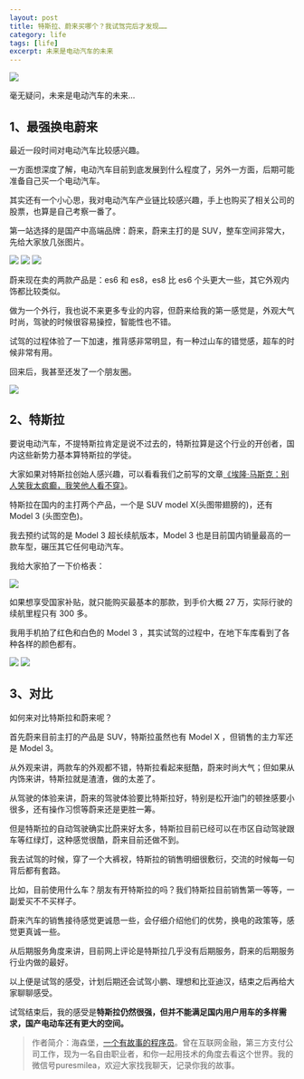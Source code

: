 ```yaml
---
layout: post
title: 特斯拉、蔚来买哪个？我试驾完后才发现……
category: life
tags: [life]
excerpt: 未来是电动汽车的未来
---
```


![](http://favorites.ren/assets/images/2020/it/shijia/shijia01.jpg) 

毫无疑问，未来是电动汽车的未来...

## 1、最强换电蔚来

最近一段时间对电动汽车比较感兴趣。

一方面想深度了解，电动汽车目前到底发展到什么程度了，另外一方面，后期可能准备自己买一个电动汽车。

其实还有一个小心思，我对电动汽车产业链比较感兴趣，手上也购买了相关公司的股票，也算是自己考察一番了。

第一站选择的是国产中高端品牌：蔚来，蔚来主打的是 SUV，整车空间非常大，先给大家放几张图片。

![](http://favorites.ren/assets/images/2020/it/shijia/shijia02.jpg) 
![](http://favorites.ren/assets/images/2020/it/shijia/shijia03.jpg) 
![](http://favorites.ren/assets/images/2020/it/shijia/shijia04.jpg) 

蔚来现在卖的两款产品是：es6 和 es8，es8 比 es6 个头更大一些，其它外观内饰都比较类似。

做为一个外行，我也说不来更多专业的内容，但蔚来给我的第一感觉是，外观大气时尚，驾驶的时候很容易操控，智能性也不错。

试驾的过程体验了一下加速，推背感非常明显，有一种过山车的错觉感，超车的时候非常有用。

回来后，我甚至还发了一个朋友圈。

![](http://favorites.ren/assets/images/2020/it/shijia/shijia05.jpg) 

## 2、特斯拉

要说电动汽车，不提特斯拉肯定是说不过去的，特斯拉算是这个行业的开创者，国内这些新势力基本算特斯拉的学徒。

大家如果对特斯拉创始人感兴趣，可以看看我们之前写的文章[《埃隆·马斯克：别人笑我太疯癫，我笑他人看不穿》](https://mp.weixin.qq.com/s/_BZdK85tr3SV0fsDwKqidw)。

特斯拉在国内的主打两个产品，一个是 SUV  model X(头图带翅膀的)，还有 Model 3 (头图空色)。

我去预约试驾的是 Model 3 超长续航版本，Model 3 也是目前国内销量最高的一款车型，碾压其它任何电动汽车。

我给大家拍了一下价格表：

![](http://favorites.ren/assets/images/2020/it/shijia/shijia06.jpg) 

如果想享受国家补贴，就只能购买最基本的那款，到手价大概 27 万，实际行驶的续航里程只有 300 多。

我用手机拍了红色和白色的 Model 3 ，其实试驾的过程中，在地下车库看到了各种各样的颜色都有。

![](http://favorites.ren/assets/images/2020/it/shijia/shijia07.jpg) 
![](http://favorites.ren/assets/images/2020/it/shijia/shijia08.jpg) 

## 3、对比

如何来对比特斯拉和蔚来呢？

首先蔚来目前主打的产品是 SUV，特斯拉虽然也有 Model X ，但销售的主力军还是 Model 3。

从外观来讲，两款车的外观都不错，特斯拉看起来挺酷，蔚来时尚大气；但如果从内饰来讲，特斯拉就是渣渣，做的太差了。

从驾驶的体验来讲，蔚来的驾驶体验要比特斯拉好，特别是松开油门的顿挫感要小很多，还有操作习惯等蔚来还是更胜一筹。

但是特斯拉的自动驾驶确实比蔚来好太多，特斯拉目前已经可以在市区自动驾驶跟车等红绿灯，这种感觉很酷，蔚来目前还做不到。

我去试驾的时候，穿了一个大裤衩，特斯拉的销售明细很敷衍，交流的时候每一句背后都有套路。

比如，目前使用什么车？朋友有开特斯拉的吗？我们特斯拉目前销售第一等等，一副爱买不不买样子。

蔚来汽车的销售接待感觉更诚恳一些，会仔细介绍他们的优势，换电的政策等，感觉更真诚一些。

从后期服务角度来讲，目前网上评论是特斯拉几乎没有后期服务，蔚来的后期服务行业内做的最好。

以上便是试驾的感受，计划后期还会试驾小鹏、理想和比亚迪汉，结束之后再给大家聊聊感受。

试驾结束后，我的感受是**特斯拉仍然很强，但并不能满足国内用户用车的多样需求，国产电动车还有更大的空间。**


>作者简介：海森堡，[一个有故事的程序员](http://www.intelyes.xyz/life/2020/03/25/fengkou-10year.html)。曾在互联网金融，第三方支付公司工作，现为一名自由职业者，和你一起用技术的角度去看这个世界。我的微信号puresmilea，欢迎大家找我聊天，记录你我的故事。



